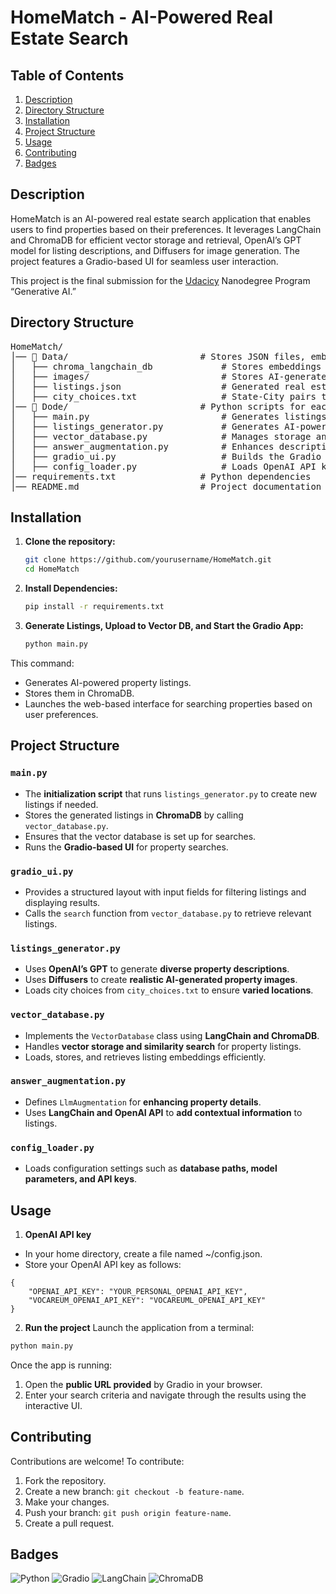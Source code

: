 # HomeMatch - AI-Powered Real Estate Search

## Table of Contents
1. [Description](#description)
2. [Directory Structure](#directory-structure)
3. [Installation](#installation)
4. [Project Structure](#project-structure)
5. [Usage](#usage)
6. [Contributing](#contributing)
7. [Badges](#badges)

## Description
HomeMatch is an AI-powered real estate search application that enables users to find properties based on their preferences. It leverages LangChain and ChromaDB for efficient vector storage and retrieval, OpenAI’s GPT model for listing descriptions, and Diffusers for image generation. The project features a Gradio-based UI for seamless user interaction.

This project is the final submission for the [Udacicy](https://www.udacity.com/dashboard) Nanodegree Program “Generative AI.”

## Directory Structure
<pre>
HomeMatch/
│── 📂 Data/                     	# Stores JSON files, embeddings, etc.
│   ├── chroma_langchain_db      		# Stores embeddings and metadata of generated listings
│   ├── images/                  		# Stores AI-generated property images using Diffusers
│   ├── listings.json            		# Generated real estate listings
│   ├── city_choices.txt         		# State-City pairs to add variety in the generated listings
│── 📂 Dode/                     	# Python scripts for each step
│   ├── main.py                  		# Generates listings, uploads embeddings to the vector DB, and runs the chatbot
│   ├── listings_generator.py     		# Generates AI-powered property listings
│   ├── vector_database.py        		# Manages storage and search using ChromaDB
│   ├── answer_augmentation.py    		# Enhances descriptions using LLMs
│   ├── gradio_ui.py              		# Builds the Gradio frontend interface
│   ├── config_loader.py          		# Loads OpenAI API key  
│── requirements.txt              	# Python dependencies
│── README.md                     	# Project documentation
</pre>

## Installation
1. **Clone the repository:**
   ```bash
   git clone https://github.com/yourusername/HomeMatch.git
   cd HomeMatch
   ```

2. **Install Dependencies:**
   ```bash
   pip install -r requirements.txt
   ```

3. **Generate Listings, Upload to Vector DB, and Start the Gradio App:**
   ```bash
   python main.py
   ```
This command:
- Generates AI-powered property listings.
- Stores them in ChromaDB.
- Launches the web-based interface for searching properties based on user preferences.


## Project Structure
### `main.py`
- The **initialization script** that runs `listings_generator.py` to create new listings if needed.
- Stores the generated listings in **ChromaDB** by calling `vector_database.py`.
- Ensures that the vector database is set up for searches.
- Runs the **Gradio-based UI** for property searches.

### `gradio_ui.py`
- Provides a structured layout with input fields for filtering listings and displaying results.
- Calls the `search` function from `vector_database.py` to retrieve relevant listings.

### `listings_generator.py`
- Uses **OpenAI’s GPT** to generate **diverse property descriptions**.
- Uses **Diffusers** to create **realistic AI-generated property images**.
- Loads city choices from `city_choices.txt` to ensure **varied locations**.

### `vector_database.py`
- Implements the `VectorDatabase` class using **LangChain and ChromaDB**.
- Handles **vector storage and similarity search** for property listings.
- Loads, stores, and retrieves listing embeddings efficiently.

### `answer_augmentation.py`
- Defines `LlmAugmentation` for **enhancing property details**.
- Uses **LangChain and OpenAI API** to **add contextual information** to listings.

### `config_loader.py`
- Loads configuration settings such as **database paths, model parameters, and API keys**.

## Usage
1. **OpenAI API key**
- In your home directory, create a file named ~/config.json.
- Store your OpenAI API key as follows:
```
{
    "OPENAI_API_KEY": "YOUR_PERSONAL_OPENAI_API_KEY",
    "VOCAREUM_OPENAI_API_KEY": "VOCAREUML_OPENAI_API_KEY"
}
```

2. **Run the project**
Launch the application from a terminal:
```bash
python main.py
```
Once the app is running:
1. Open the **public URL provided** by Gradio in your browser.
2. Enter your search criteria and navigate through the results using the interactive UI.

## Contributing
Contributions are welcome! To contribute:
1. Fork the repository.
2. Create a new branch: `git checkout -b feature-name`.
3. Make your changes.
4. Push your branch: `git push origin feature-name`.
5. Create a pull request.

## Badges
![Python](https://img.shields.io/badge/Python-3.8%2B-blue)
![Gradio](https://img.shields.io/badge/Gradio-UI-orange)
![LangChain](https://img.shields.io/badge/LangChain-VectorDB-green)
![ChromaDB](https://img.shields.io/badge/ChromaDB-Storage-yellow)

